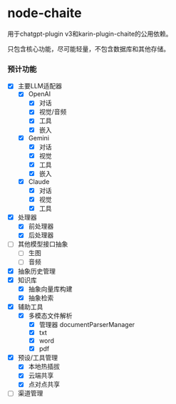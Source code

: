 # node-chaite

用于chatgpt-plugin v3和karin-plugin-chaite的公用依赖。

只包含核心功能，尽可能轻量，不包含数据库和其他存储。

### 预计功能

- [x] 主要LLM适配器
  - [x] OpenAI
    - [x] 对话
    - [x] 视觉/音频
    - [x] 工具
    - [x] 嵌入
  - [x] Gemini
    - [x] 对话
    - [x] 视觉
    - [x] 工具
    - [x] 嵌入
  - [x] Claude
    - [x] 对话
    - [x] 视觉
    - [x] 工具
- [x] 处理器
  - [x] 前处理器
  - [x] 后处理器
- [ ] 其他模型接口抽象
  - [ ] 生图
  - [ ] 音频
- [x] 抽象历史管理
- [x] 知识库
  - [x] 抽象向量库构建
  - [x] 抽象检索
- [x] 辅助工具
  - [x] 多模态文件解析
    - [x] 管理器 documentParserManager
    - [x] txt
    - [x] word
    - [x] pdf
- [x] 预设/工具管理
  - [x] 本地热插拔
  - [x] 云端共享
  - [x] 点对点共享
- [ ] 渠道管理
